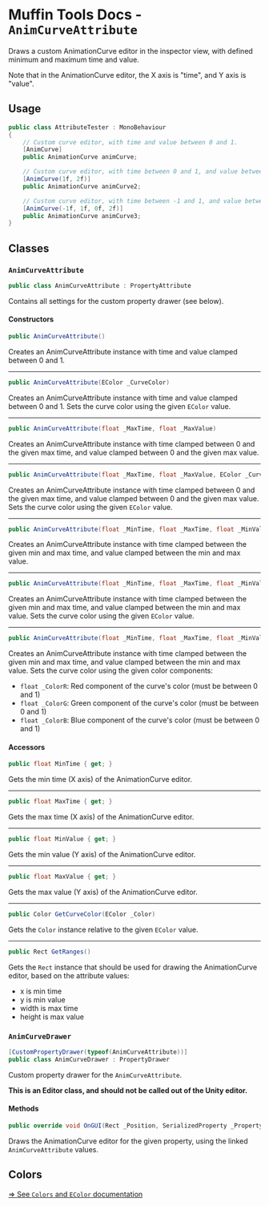# Muffin Tools Docs - `AnimCurveAttribute`

Draws a custom AnimationCurve editor in the inspector view, with defined minimum and maximum time and value.

Note that in the AnimationCurve editor, the X axis is "time", and Y axis is "value".

## Usage

```cs
public class AttributeTester : MonoBehaviour
{
    // Custom curve editor, with time and value between 0 and 1.
    [AnimCurve]
    public AnimationCurve animCurve;

    // Custom curve editor, with time between 0 and 1, and value between 0 and 2.
    [AnimCurve(1f, 2f)]
    public AnimationCurve animCurve2;

    // Custom curve editor, with time between -1 and 1, and value between 0 and 2.
    [AnimCurve(-1f, 1f, 0f, 2f)]
    public AnimationCurve animCurve3;
}
```

## Classes

### `AnimCurveAttribute`

```cs
public class AnimCurveAttribute : PropertyAttribute
```

Contains all settings for the custom property drawer (see below).

#### Constructors

```cs
public AnimCurveAttribute()
```

Creates an AnimCurveAttribute instance with time and value clamped between 0 and 1.

---

```cs
public AnimCurveAttribute(EColor _CurveColor)
```

Creates an AnimCurveAttribute instance with time and value clamped between 0 and 1. Sets the curve color using the given `EColor` value.

---

```cs
public AnimCurveAttribute(float _MaxTime, float _MaxValue)
```

Creates an AnimCurveAttribute instance with time clamped between 0 and the given max time, and value clamped between 0 and the given max value.

---

```cs
public AnimCurveAttribute(float _MaxTime, float _MaxValue, EColor _CurveColor)
```

Creates an AnimCurveAttribute instance with time clamped between 0 and the given max time, and value clamped between 0 and the given max value. Sets the curve color using the given `EColor` value.

---

```cs
public AnimCurveAttribute(float _MinTime, float _MaxTime, float _MinValue, float _MaxValue)
```

Creates an AnimCurveAttribute instance with time clamped between the given min and max time, and value clamped between the min and max value.

---

```cs
public AnimCurveAttribute(float _MinTime, float _MaxTime, float _MinValue, float _MaxValue, EColor _CurveColor)
```

Creates an AnimCurveAttribute instance with time clamped between the given min and max time, and value clamped between the min and max value. Sets the curve color using the given `EColor` value.

---

```cs
public AnimCurveAttribute(float _MinTime, float _MaxTime, float _MinValue, float _MaxValue, float _ColorR, float _ColorG, float _ColorB)
```

Creates an AnimCurveAttribute instance with time clamped between the given min and max time, and value clamped between the min and max value. Sets the curve color using the given color components:

* `float _ColorR`: Red component of the curve's color (must be between 0 and 1)
* `float _ColorG`: Green component of the curve's color (must be between 0 and 1)
* `float _ColorB`: Blue component of the curve's color (must be between 0 and 1)

#### Accessors

```cs
public float MinTime { get; }
```

Gets the min time (X axis) of the AnimationCurve editor.

---

```cs
public float MaxTime { get; }
```

Gets the max time (X axis) of the AnimationCurve editor.

---

```cs
public float MinValue { get; }
```

Gets the min value (Y axis) of the AnimationCurve editor.

---

```cs
public float MaxValue { get; }
```

Gets the max value (Y axis) of the AnimationCurve editor.

---

```cs
public Color GetCurveColor(EColor _Color)
```

Gets the `Color` instance relative to the given `EColor` value.

---

```cs
public Rect GetRanges()
```

Gets the `Rect` instance that should be used for drawing the AnimationCurve editor, based on the attribute values:

- x is min time
- y is min value
- width is max time
- height is max value

### `AnimCurveDrawer`

```cs
[CustomPropertyDrawer(typeof(AnimCurveAttribute))]
public class AnimCurveDrawer : PropertyDrawer
```

Custom property drawer for the `AnimCurveAttribute`.

**This is an Editor class, and should not be called out of the Unity editor.**

#### Methods

```cs
public override void OnGUI(Rect _Position, SerializedProperty _Property, GUIContent _Label)
```

Draws the AnimationCurve editor for the given property, using the linked `AnimCurveAttribute` values.

## Colors

[=> See `Colors` and `EColor` documentation](../Others/colors.md)